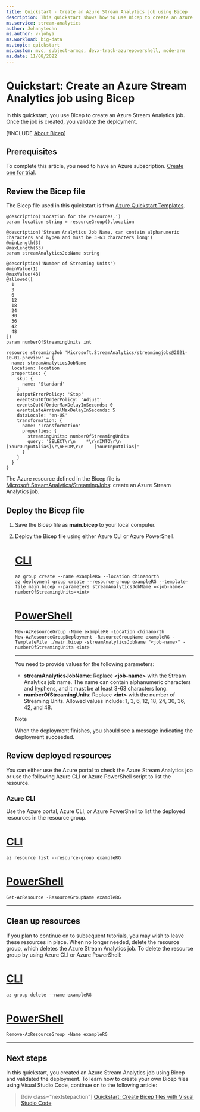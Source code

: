 ```yaml
---
title: Quickstart - Create an Azure Stream Analytics job using Bicep
description: This quickstart shows how to use Bicep to create an Azure Stream Analytics job.
ms.service: stream-analytics
author: Johnnytechn
ms.author: v-johya
ms.workload: big-data
ms.topic: quickstart
ms.custom: mvc, subject-armqs, devx-track-azurepowershell, mode-arm
ms.date: 11/08/2022
---
```


# Quickstart: Create an Azure Stream Analytics job using Bicep

In this quickstart, you use Bicep to create an Azure Stream Analytics job. Once the job is created, you validate the deployment.

[!INCLUDE [About Bicep](../../includes/resource-manager-quickstart-bicep-introduction.md)]

## Prerequisites

To complete this article, you need to have an Azure subscription. [Create one for trial](https://www.microsoft.com/china/azure/index.html).

## Review the Bicep file

The Bicep file used in this quickstart is from [Azure Quickstart Templates](https://azure.microsoft.com/resources/templates/streamanalytics-create/).

```bicep
@description('Location for the resources.')
param location string = resourceGroup().location

@description('Stream Analytics Job Name, can contain alphanumeric characters and hypen and must be 3-63 characters long')
@minLength(3)
@maxLength(63)
param streamAnalyticsJobName string

@description('Number of Streaming Units')
@minValue(1)
@maxValue(48)
@allowed([
  1
  3
  6
  12
  18
  24
  30
  36
  42
  48
])
param numberOfStreamingUnits int

resource streamingJob 'Microsoft.StreamAnalytics/streamingjobs@2021-10-01-preview' = {
  name: streamAnalyticsJobName
  location: location
  properties: {
    sku: {
      name: 'Standard'
    }
    outputErrorPolicy: 'Stop'
    eventsOutOfOrderPolicy: 'Adjust'
    eventsOutOfOrderMaxDelayInSeconds: 0
    eventsLateArrivalMaxDelayInSeconds: 5
    dataLocale: 'en-US'
    transformation: {
      name: 'Transformation'
      properties: {
        streamingUnits: numberOfStreamingUnits
        query: 'SELECT\r\n    *\r\nINTO\r\n    [YourOutputAlias]\r\nFROM\r\n    [YourInputAlias]'
      }
    }
  }
}
```

The Azure resource defined in the Bicep file is [Microsoft.StreamAnalytics/StreamingJobs](https://learn.microsoft.com/azure/templates/microsoft.streamanalytics/streamingjobs): create an Azure Stream Analytics job.

## Deploy the Bicep file

1. Save the Bicep file as **main.bicep** to your local computer.
1. Deploy the Bicep file using either Azure CLI or Azure PowerShell.

    # [CLI](#tab/CLI)

    ```azurecli
    az group create --name exampleRG --location chinanorth
    az deployment group create --resource-group exampleRG --template-file main.bicep --parameters streamAnalyticsJobName =<job-name> numberOfStreamingUnits=<int>
    ```

    # [PowerShell](#tab/PowerShell)

    ```azurepowershell
    New-AzResourceGroup -Name exampleRG -Location chinanorth
    New-AzResourceGroupDeployment -ResourceGroupName exampleRG -TemplateFile ./main.bicep -streamAnalyticsJobName "<job-name>" -numberOfStreamingUnits <int>
    ```

    ---

    You need to provide values for the following parameters:

    - **streamAnalyticsJobName**: Replace **\<job-name\>** with the Stream Analytics job name. The name can contain alphanumeric characters and hyphens, and it must be at least 3-63 characters long.
    - **numberOfStreamingUnits**: Replace **\<int\>** with the number of Streaming Units. Allowed values include: 1, 3, 6, 12, 18, 24, 30, 36, 42, and 48.

    > [!NOTE]
    > When the deployment finishes, you should see a message indicating the deployment succeeded.

## Review deployed resources

You can either use the Azure portal to check the Azure Stream Analytics job or use the following Azure CLI or Azure PowerShell script to list the resource.

### Azure CLI

Use the Azure portal, Azure CLI, or Azure PowerShell to list the deployed resources in the resource group.

# [CLI](#tab/CLI)

```azurecli
az resource list --resource-group exampleRG
```

# [PowerShell](#tab/PowerShell)

```azurepowershell
Get-AzResource -ResourceGroupName exampleRG
```

---

## Clean up resources

If you plan to continue on to subsequent tutorials, you may wish to leave these resources in place. When no longer needed, delete the resource group, which deletes the Azure Stream Analytics job. To delete the resource group by using Azure CLI or Azure PowerShell:

# [CLI](#tab/CLI)

```azurecli
az group delete --name exampleRG
```

# [PowerShell](#tab/PowerShell)

```azurepowershell
Remove-AzResourceGroup -Name exampleRG
```

---

## Next steps

In this quickstart, you created an Azure Stream Analytics job using Bicep and validated the deployment. To learn how to create your own Bicep files using Visual Studio Code, continue on to the following article:

> [!div class="nextstepaction"]
> [Quickstart: Create Bicep files with Visual Studio Code](../azure-resource-manager/bicep/quickstart-create-bicep-use-visual-studio-code.md)

